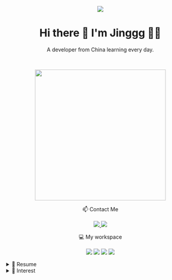 <p align="center">
  <img src="https://readme-typing-svg.herokuapp.com?color=DC143C&center=true&lines=Welcome+to+My+GitHub+Profile;Exploring+the+world+of+code;Sharing+my+projects+and+learnings;Enjoy+your+stay!&width=600&height=180">
</p>
<h1 align='center'>
  Hi there 👋 I'm Jinggg 👨‍💻
</h1>

<p align='center'>
  A developer from China learning every day.
</p>

<br>
<p align='center'>
  <a href="#"><img src="https://github-readme-stats.vercel.app/api?username=SuperJinggg&show_icons=true&count_private=true&theme=dark" width="350"></a>
</p>

<p align='center'>
  📫 Contact Me<br/><br/>
  <a href="https://github.com/sponsors/alexandresanlim">
    <img src="https://img.shields.io/badge/Tencent_QQ-EB1923?style=for-the-badge&logo=TencentQQ&logoColor=white" />        
  </a>
  <a href="https://www.linkedin.com/in/alexandresanlim/">
    <img src="https://img.shields.io/badge/WeChat-07C160?style=for-the-badge&logo=wechat&logoColor=white" />
  </a>
</p>

<p align='center'>
  💻 My workspace<br/><br/>
  <img src="https://img.shields.io/badge/windows-%230078D6.svg?&style=for-the-badge&logo=windows&logoColor=white" />
  <img src="https://img.shields.io/badge/AMD%20Ryzen_9_9950X3D-ED1C24?style=for-the-badge&logo=amd&logoColor=white" />
  <img src="https://img.shields.io/badge/RAM-32GB-%230071C5.svg?&style=for-the-badge&logoColor=white" />
  <img src="https://img.shields.io/badge/nvidia-gtx%205090-%2376B900.svg?&style=for-the-badge&logo=nvidia&logoColor=white" />
</p>

<details>
  <summary>📃 Resume</summary>

## Education

- 📖 **Internet of Things Engineering**\
📆 2019 - 2023\
👨🏻‍🎓 Bachelor of Engineering\
📍 **Jiangsu University** - Zhenjiang , China

- 📖 **Industrial anomaly detection**\
📆 2023 - 2026\
👨🏻‍🎓 Master of Engineering\
📍 **University of Chinese Academy of Sciences** - Beijing , China

## Experience

<img align="right" src="https://img.shields.io/badge/Python-FFD43B?style=for-the-badge&logo=python&logoColor=blue" />
<img align="right" src="https://img.shields.io/badge/OpenCV-27338e?style=for-the-badge&logo=OpenCV&logoColor=white" />


- 👨‍💻 **Python Developer**\
📆 Aug/2021 - Nov/2021\
📍 **Autoyun** - Shenzhen, China

<img align="right" src="https://img.shields.io/badge/Python-FFD43B?style=for-the-badge&logo=python&logoColor=blue" />
<img align="right" src="https://img.shields.io/badge/C%2B%2B-00599C?style=for-the-badge&logo=c%2B%2B&logoColor=white" />
<img align="right" src="https://img.shields.io/badge/PyTorch-EE4C2C?style=for-the-badge&logo=pytorch&logoColor=white" />

- 👨‍💻 **Deep learning developer**\
📆 2023 - 2026\
📍 **CBPM-KEXIN** - Chengdu, China

## Tech Stack

- Programming Languages: ![Python](https://img.shields.io/badge/Python-FFD43B?style=for-the-badge&logo=python&logoColor=blue) ![Java](https://img.shields.io/badge/Java-ED8B00.svg?style=for-the-badge&logo=java&logoColor=white) ![Go](https://img.shields.io/badge/Go-00ADD8?style=for-the-badge&logo=go&logoColor=white) ![Rust](https://img.shields.io/badge/Rust-black?style=for-the-badge&logo=rust&logoColor=#E57324) ![C++](https://img.shields.io/badge/C%2B%2B-00599C?style=for-the-badge&logo=c%2B%2B&logoColor=white) ![TypeScript](https://img.shields.io/badge/TypeScript-007ACC?style=for-the-badge&logo=typescript&logoColor=white) ![HTML5](https://img.shields.io/badge/HTML5-E34F26?style=for-the-badge&logo=html5&logoColor=white)
- Framework: ![Spring Boot](https://img.shields.io/badge/Spring_Boot-6DB33F?style=for-the-badge&logo=spring-boot&logoColor=white) ![Pytorch](https://img.shields.io/badge/PyTorch-EE4C2C?style=for-the-badge&logo=pytorch&logoColor=white) ![Lightning](https://img.shields.io/badge/Lightning-792DE4?style=for-the-badge&logo=lightning&logoColor=white)
- Databases: ![Mysql](https://img.shields.io/badge/MySQL-005C84?style=for-the-badge&logo=mysql&logoColor=white) ![Postgres](https://img.shields.io/badge/PostgreSQL-316192?style=for-the-badge&logo=postgresql&logoColor=white) ![Redis](https://img.shields.io/badge/redis-%23DD0031.svg?&style=for-the-badge&logo=redis&logoColor=white) ![MongoDB](https://img.shields.io/badge/MongoDB-4EA94B?style=for-the-badge&logo=mongodb&logoColor=white) ![Sqlite](https://img.shields.io/badge/Sqlite-003B57?style=for-the-badge&logo=sqlite&logoColor=white)
- OS: ![Ubuntu](https://img.shields.io/badge/Ubuntu-E95420?style=for-the-badge&logo=ubuntu&logoColor=white) ![Windows](https://img.shields.io/badge/Windows-0078D6?style=for-the-badge&logo=windows&logoColor=white) ![Mac](https://img.shields.io/badge/mac%20os-000000?style=for-the-badge&logo=apple&logoColor=white)

</details>
<details>
  <summary>🌱 Interest</summary>
I'm always eager to learn new technologies and expand my skillset. Currently, I'm focusing on:

- Machine Learning and Artificial Intelligence, especially unsupervised industrial anomaly detection
- Back-end Development, especially web development and Telegram bot development
- Big Data Development
</details>
